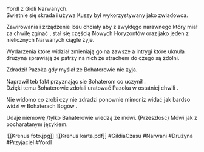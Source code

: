 Yordl z Gidli Narwanych.  
Świetnie się skrada i używa Kuszy był wykorzystywany jako zwiadowca.

Zawirowania i zrządzenie losu chciały aby z zwykłęgo narawnego który miał za chwilę zginać , stał się częścią Nowych Horyzontów oraz jako jeden z nielicznych Narwanych ciągle żyje.

Wydarzenia które widział zmieniają go na zawsze a intrygi które uknuła drużyna sprawiają że patrzy na nich ze strachem do czego są zdolni.

Zdradził Pazoka gdy myślał ze Bohaterowie nie zyja.

Naprawił teb fakt przyznając sie Bohaterom co uczynił .  
Dzięki temu Bohaterowie zdołali uratować Pazoka w ostatniej chwili .

Nie widomo co zrobi czy nie zdradzi ponownie mimoniz widać jak bardso widzi w Bohaterach Bogów .

Udaje niemowę /tylko Bahaterowie wiedzą że mówi. (Przeszłość)
Mówi jak z pocharatanym językiem.

![[Krenus foto.jpg]]
![[Krenus karta.pdf]]
#GildiaCzasu #Narwani #Drużyna #Przyjaciel #Yordl